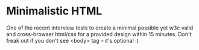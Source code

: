 Minimalistic HTML
=================
One of the recent interview tests to create a minimal possible yet w3c valid and cross-browser html/css for a provided design within 15 minutes.
Don't freak out if you don't see &lt;body> tag – it's optional :)
